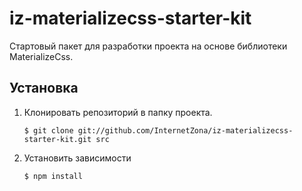 # iz-materializecss-starter-kit

Стартовый пакет для разработки проекта на основе библиотеки MaterializeCss.

## Установка
1. Клонировать репозиторий в папку проекта.

    ````
    $ git clone git://github.com/InternetZona/iz-materializecss-starter-kit.git src
    ````
2. Установить зависимости
    ````
    $ npm install
    ````